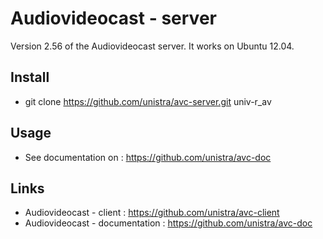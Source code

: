 # Audiovideocast - server

Version 2.56 of the Audiovideocast server. It works on Ubuntu 12.04.

## Install

* git clone https://github.com/unistra/avc-server.git univ-r_av

## Usage

* See documentation on : https://github.com/unistra/avc-doc

## Links

* Audiovideocast - client : https://github.com/unistra/avc-client
* Audiovideocast - documentation : https://github.com/unistra/avc-doc
